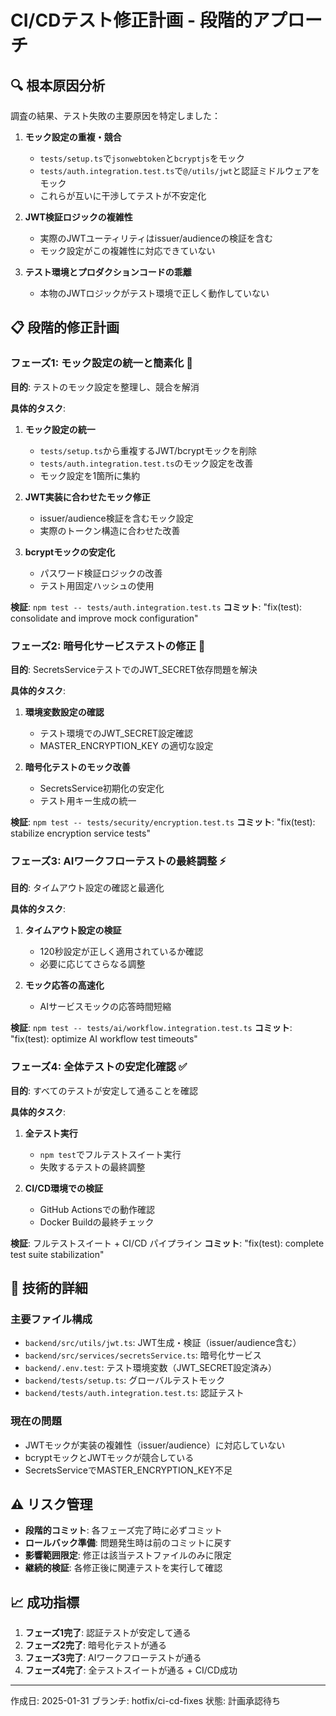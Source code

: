 # CI/CDテスト修正計画 - 段階的アプローチ

## 🔍 根本原因分析

調査の結果、テスト失敗の主要原因を特定しました：

1. **モック設定の重複・競合**
   - `tests/setup.ts`で`jsonwebtoken`と`bcryptjs`をモック
   - `tests/auth.integration.test.ts`で`@/utils/jwt`と認証ミドルウェアをモック
   - これらが互いに干渉してテストが不安定化

2. **JWT検証ロジックの複雑性**
   - 実際のJWTユーティリティはissuer/audienceの検証を含む
   - モック設定がこの複雑性に対応できていない

3. **テスト環境とプロダクションコードの乖離**
   - 本物のJWTロジックがテスト環境で正しく動作していない

## 📋 段階的修正計画

### **フェーズ1: モック設定の統一と簡素化** 🎯
**目的**: テストのモック設定を整理し、競合を解消

**具体的タスク**:
1. **モック設定の統一**
   - `tests/setup.ts`から重複するJWT/bcryptモックを削除
   - `tests/auth.integration.test.ts`のモック設定を改善
   - モック設定を1箇所に集約

2. **JWT実装に合わせたモック修正**
   - issuer/audience検証を含むモック設定
   - 実際のトークン構造に合わせた改善

3. **bcryptモックの安定化**
   - パスワード検証ロジックの改善
   - テスト用固定ハッシュの使用

**検証**: `npm test -- tests/auth.integration.test.ts`
**コミット**: "fix(test): consolidate and improve mock configuration"

### **フェーズ2: 暗号化サービステストの修正** 🔐
**目的**: SecretsServiceテストでのJWT_SECRET依存問題を解決

**具体的タスク**:
1. **環境変数設定の確認**
   - テスト環境でのJWT_SECRET設定確認
   - MASTER_ENCRYPTION_KEY の適切な設定

2. **暗号化テストのモック改善**
   - SecretsService初期化の安定化
   - テスト用キー生成の統一

**検証**: `npm test -- tests/security/encryption.test.ts`
**コミット**: "fix(test): stabilize encryption service tests"

### **フェーズ3: AIワークフローテストの最終調整** ⚡
**目的**: タイムアウト設定の確認と最適化

**具体的タスク**:
1. **タイムアウト設定の検証**
   - 120秒設定が正しく適用されているか確認
   - 必要に応じてさらなる調整

2. **モック応答の高速化**
   - AIサービスモックの応答時間短縮

**検証**: `npm test -- tests/ai/workflow.integration.test.ts`
**コミット**: "fix(test): optimize AI workflow test timeouts"

### **フェーズ4: 全体テストの安定化確認** ✅
**目的**: すべてのテストが安定して通ることを確認

**具体的タスク**:
1. **全テスト実行**
   - `npm test`でフルテストスイート実行
   - 失敗するテストの最終調整

2. **CI/CD環境での検証**
   - GitHub Actionsでの動作確認
   - Docker Buildの最終チェック

**検証**: フルテストスイート + CI/CD パイプライン
**コミット**: "fix(test): complete test suite stabilization"

## 🔧 技術的詳細

### 主要ファイル構成
- `backend/src/utils/jwt.ts`: JWT生成・検証（issuer/audience含む）
- `backend/src/services/secretsService.ts`: 暗号化サービス
- `backend/.env.test`: テスト環境変数（JWT_SECRET設定済み）
- `backend/tests/setup.ts`: グローバルテストモック
- `backend/tests/auth.integration.test.ts`: 認証テスト

### 現在の問題
- JWTモックが実装の複雑性（issuer/audience）に対応していない
- bcryptモックとJWTモックが競合している
- SecretsServiceでMASTER_ENCRYPTION_KEY不足

## ⚠️ リスク管理

- **段階的コミット**: 各フェーズ完了時に必ずコミット
- **ロールバック準備**: 問題発生時は前のコミットに戻す
- **影響範囲限定**: 修正は該当テストファイルのみに限定
- **継続的検証**: 各修正後に関連テストを実行して確認

## 📈 成功指標

1. **フェーズ1完了**: 認証テストが安定して通る
2. **フェーズ2完了**: 暗号化テストが通る  
3. **フェーズ3完了**: AIワークフローテストが通る
4. **フェーズ4完了**: 全テストスイートが通る + CI/CD成功

---
作成日: 2025-01-31
ブランチ: hotfix/ci-cd-fixes
状態: 計画承認待ち